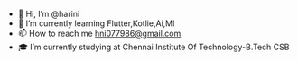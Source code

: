 - 👋 Hi, I’m @harini
- 🌱 I’m currently learning Flutter,Kotlie,Ai,Ml
- 📫 How to reach me hni077986@gmail.com
- 🎓 I’m currently studying at Chennai Institute Of Technology-B.Tech CSB

<!---
harinicit/harinicit is a ✨ special ✨ repository because its `README.md` (this file) appears on your GitHub profile.
You can click the Preview link to take a look at your changes.
--->

